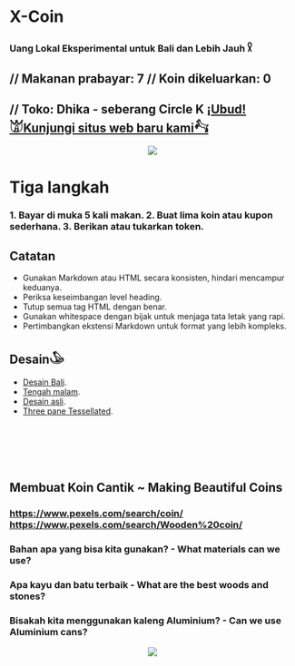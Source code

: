 # X-Coin

### Uang Lokal Eksperimental untuk Bali dan Lebih Jauh 𓍳

## // Makanan prabayar: 7 // Koin dikeluarkan: 0

## // Toko: Dhika - seberang Circle K [¡Ubud!𓀫Kunjungi situs web baru kami𓃚](https://ubud.vercel.app/)
<p align="center">
<img src="https://raw.githubusercontent.com/Morningstar88/X/main/pics/midnight-first-screen.png">
</p>


# Tiga langkah

### 1. Bayar di muka 5 kali makan. 2. Buat lima koin atau kupon sederhana. 3. Berikan atau tukarkan token.

## Catatan

* Gunakan Markdown atau HTML secara konsisten, hindari mencampur keduanya.
* Periksa keseimbangan level heading.
* Tutup semua tag HTML dengan benar.
* Gunakan whitespace dengan bijak untuk menjaga tata letak yang rapi.
* Pertimbangkan ekstensi Markdown untuk format yang lebih kompleks.
## Desain𓅇
* [Desain Bali](https://codepen.io/Teeke/pen/rNRKJpG).
* [Tengah malam](https://codepen.io/Teeke/pen/ZERPVWx).
* [Desain asli](https://codepen.io/stefcharle/pen/Gydvbx).
* [Three pane Tessellated](https://codepen.io/Teeke/pen/gOEdvdq).<br><br><br><br><br><br>
## Membuat Koin Cantik ~ Making Beautiful Coins
### https://www.pexels.com/search/coin/ https://www.pexels.com/search/Wooden%20coin/
### Bahan apa yang bisa kita gunakan? - What materials can we use?
### Apa kayu dan batu terbaik - What are the best woods and stones?
### Bisakah kita menggunakan kaleng Aluminium? - Can we use Aluminium cans?



<p align="center">
<img src="https://raw.githubusercontent.com/Morningstar88/X/main/pics/Kalki-Better-Screenshot.png">
</p>
